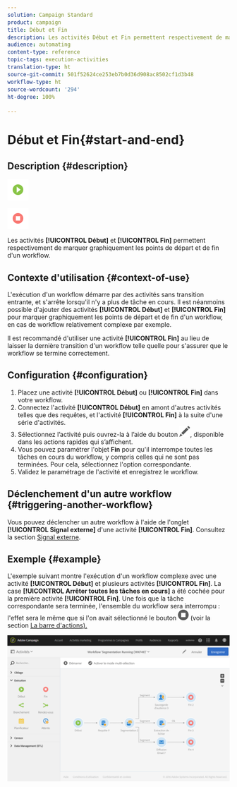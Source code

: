 ```yaml
---
solution: Campaign Standard
product: campaign
title: Début et Fin
description: Les activités Début et Fin permettent respectivement de marquer graphiquement les points de départ et de fin d'un workflow.
audience: automating
content-type: reference
topic-tags: execution-activities
translation-type: ht
source-git-commit: 501f52624ce253eb7b0d36d908ac8502cf1d3b48
workflow-type: ht
source-wordcount: '294'
ht-degree: 100%

---
```



# Début et Fin{#start-and-end}

## Description {#description}

![](assets/start.png)

![](assets/end.png)

Les activités **[!UICONTROL Début]** et **[!UICONTROL Fin]** permettent respectivement de marquer graphiquement les points de départ et de fin d&#39;un workflow.

## Contexte d&#39;utilisation {#context-of-use}

L&#39;exécution d&#39;un workflow démarre par des activités sans transition entrante, et s&#39;arrête lorsqu&#39;il n&#39;y a plus de tâche en cours. Il est néanmoins possible d&#39;ajouter des activités **[!UICONTROL Début]** et **[!UICONTROL Fin]** pour marquer graphiquement les points de départ et de fin d&#39;un workflow, en cas de workflow relativement complexe par exemple.

Il est recommandé d&#39;utiliser une activité **[!UICONTROL Fin]** au lieu de laisser la dernière transition d&#39;un workflow telle quelle pour s&#39;assurer que le workflow se termine correctement.

## Configuration {#configuration}

1. Placez une activité **[!UICONTROL Début]** ou **[!UICONTROL Fin]** dans votre workflow.
1. Connectez l&#39;activité **[!UICONTROL Début]** en amont d&#39;autres activités telles que des requêtes, et l&#39;activité **[!UICONTROL Fin]** à la suite d&#39;une série d&#39;activités.
1. Sélectionnez l’activité puis ouvrez-la à l’aide du bouton ![](assets/edit_darkgrey-24px.png), disponible dans les actions rapides qui s’affichent.
1. Vous pouvez paramétrer l&#39;objet **Fin** pour qu&#39;il interrompe toutes les tâches en cours du workflow, y compris celles qui ne sont pas terminées. Pour cela, sélectionnez l&#39;option correspondante.
1. Validez le paramétrage de l&#39;activité et enregistrez le workflow.

## Déclenchement d&#39;un autre workflow   {#triggering-another-workflow}

Vous pouvez déclencher un autre workflow à l&#39;aide de l&#39;onglet **[!UICONTROL Signal externe]** d&#39;une activité **[!UICONTROL Fin]**. Consultez la section [Signal externe](../../automating/using/external-signal.md).

## Exemple {#example}

L&#39;exemple suivant montre l&#39;exécution d&#39;un workflow complexe avec une activité **[!UICONTROL Début]** et plusieurs activités **[!UICONTROL Fin]**. La case **[!UICONTROL Arrêter toutes les tâches en cours]** a été cochée pour la première activité **[!UICONTROL Fin]**. Une fois que la tâche correspondante sera terminée, l&#39;ensemble du workflow sera interrompu : l&#39;effet sera le même que si l&#39;on avait sélectionné le bouton ![](assets/stop_darkgrey-24px.png) (voir la section [La barre d&#39;actions).](../../automating/using/workflow-interface.md#action-bar)

![](assets/wkf_start_end_example.png)

